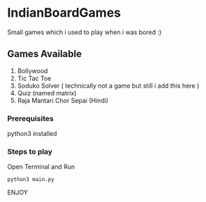 # IndianBoardGames


Small games which i used to play when i was bored :)

## Games Available

1. Bollywood
2. Tic Tac Toe
3. Soduko Solver ( technically not a game but still i add this here )
4. Quiz (named matrix)
5. Raja Mantari Chor Sepai (Hindi)

### Prerequisites

python3 installed


### Steps to play
 Open Terminal and Run

```
python3 main.py

```



ENJOY
